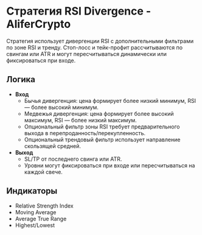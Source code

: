 # Стратегия RSI Divergence - AliferCrypto

Стратегия использует дивергенции RSI с дополнительными фильтрами по зоне RSI и тренду. Стоп-лосс и тейк-профит рассчитываются по свингам или ATR и могут пересчитываться динамически или фиксироваться при входе.

## Логика
- **Вход**
  - Бычья дивергенция: цена формирует более низкий минимум, RSI — более высокий минимум.
  - Медвежья дивергенция: цена формирует более высокий максимум, RSI — более низкий максимум.
  - Опциональный фильтр зоны RSI требует предварительного выхода в перепроданность/перекупленность.
  - Опциональный трендовый фильтр использует направление скользящей средней.
- **Выход**
  - SL/TP от последнего свинга или ATR.
  - Уровни могут фиксироваться при входе или пересчитываться на каждой свече.

## Индикаторы
- Relative Strength Index
- Moving Average
- Average True Range
- Highest/Lowest
